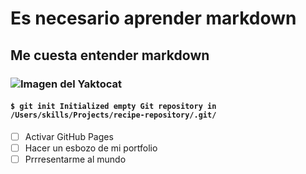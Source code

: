 # Es necesario aprender markdown #
## Me cuesta entender markdown ##
### ![Imagen del Yaktocat](https://octodex.github.com/images/yaktocat.png) ###
#### ``` $ git init Initialized empty Git repository in /Users/skills/Projects/recipe-repository/.git/ ``` ####
 - [ ] Activar GitHub Pages
 - [ ] Hacer un esbozo de mi portfolio
 - [ ] Prrresentarme al mundo
